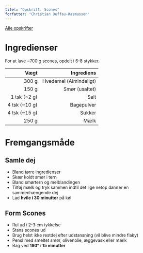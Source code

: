 ```yaml
---
titel: "Opskrift: Scones"
forfatter: "Christian Duffau-Rasmussen"
---
```


[Alle opskrifter](https://duffau.github.io/recipes)


# Ingredienser

For at lave ~700 g scones, opdelt i 6-8 stykker.

| Vægt  |  Ingrediens          |
|-------:|----------------------:|
| 300 g  | Hvedemel (Almindeligt)
| 150 g  | Smør (usaltet)
| 1 tsk (~2 g)   | Salt
| 4 tsk (~10 g)  | Bagepulver
| 4 tsk (~15 g)  | Sukker
| 250 g  | Mælk


# Fremgangsmåde

## Samle dej
- Bland tørre ingredienser
- Skær koldt smør i tern
- Bland smørtern og melblandingen
- Tilføj mælk og tryk sammen indtil det lige netop danner en sammenhængende dej
- Lad **hvile i 30 minutter** på køl

## Form Scones
- Rul ud i 2-3 cm tykkelse
- Stans scones ud
- Brug helst ikke restdej efter udstansning (vil blive mindre flaky)
- Pensl med smeltet smør, olivenolie, æggevask eller mælk
- Bag ved **180° i 15 minutter**